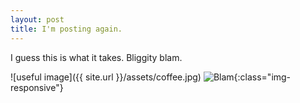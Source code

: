 ```yaml
---
layout: post
title: I'm posting again. 
---
```

I guess this is what it takes. Bliggity blam. 

![useful image]({{ site.url }}/assets/coffee.jpg)
![Blam](/assets/coffee.jpg){:class="img-responsive"}
